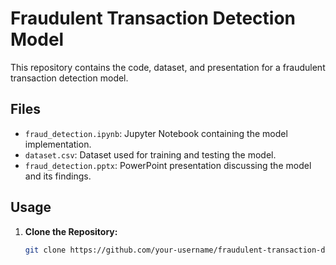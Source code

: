 # Fraudulent Transaction Detection Model

This repository contains the code, dataset, and presentation for a fraudulent transaction detection model.

## Files

- `fraud_detection.ipynb`: Jupyter Notebook containing the model implementation.
- `dataset.csv`: Dataset used for training and testing the model.
- `fraud_detection.pptx`: PowerPoint presentation discussing the model and its findings.

## Usage

1. **Clone the Repository:**
   ```bash
   git clone https://github.com/your-username/fraudulent-transaction-detection.git
